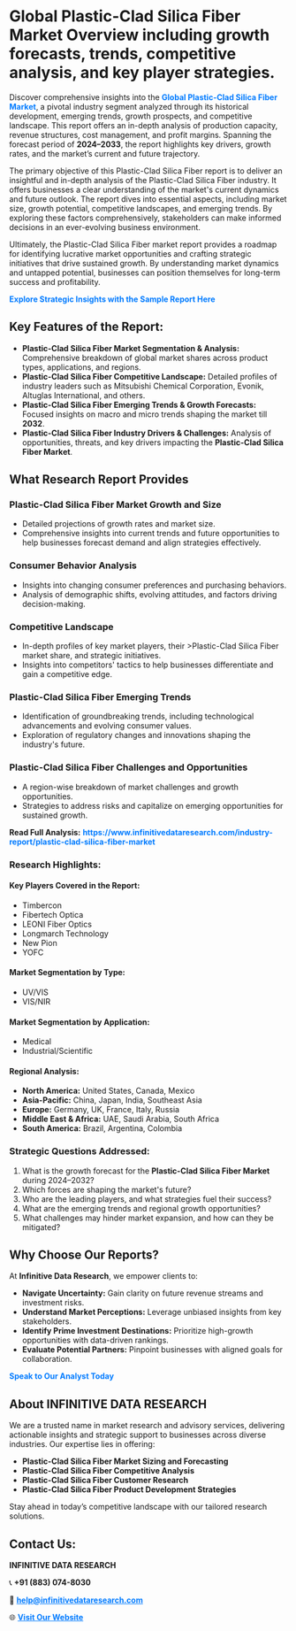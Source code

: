 <h1>Global Plastic-Clad Silica Fiber Market Overview including growth forecasts, trends, competitive analysis, and key player strategies.</h1>
<p>
Discover comprehensive insights into the 
<a href="https://www.infinitivedataresearch.com/industry-report/plastic-clad-silica-fiber-market" rel="dofollow" style="color: #007BFF; text-decoration: none;"><strong>Global Plastic-Clad Silica Fiber Market</strong></a>, a pivotal industry segment analyzed through its historical development, emerging trends, growth prospects, and competitive landscape. This report offers an in-depth analysis of production capacity, revenue structures, cost management, and profit margins. Spanning the forecast period of <strong>2024–2033</strong>, the report highlights key drivers, growth rates, and the market’s current and future trajectory.
</p>
<p>
The primary objective of this Plastic-Clad Silica Fiber report is to deliver an insightful and in-depth analysis of the Plastic-Clad Silica Fiber industry. It offers businesses a clear understanding of the market's current dynamics and future outlook. The report dives into essential aspects, including market size, growth potential, competitive landscapes, and emerging trends. By exploring these factors comprehensively, stakeholders can make informed decisions in an ever-evolving business environment.
</p>
<p>
Ultimately, the Plastic-Clad Silica Fiber market report provides a roadmap for identifying lucrative market opportunities and crafting strategic initiatives that drive sustained growth. By understanding market dynamics and untapped potential, businesses can position themselves for long-term success and profitability.
</p>
<p>
<a href="https://www.infinitivedataresearch.com/request-sample/reportId=106513" style="color: #007BFF; text-decoration: none;"><strong>Explore Strategic Insights with the Sample Report Here</strong></a>
</p>

<h2>Key Features of the Report:</h2>
<ul>
<li><strong>Plastic-Clad Silica Fiber Market Segmentation & Analysis:</strong> Comprehensive breakdown of global market shares across product types, applications, and regions.</li>
<li><strong>Plastic-Clad Silica Fiber Competitive Landscape:</strong> Detailed profiles of industry leaders such as Mitsubishi Chemical Corporation, Evonik, Altuglas International, and others.</li>
<li><strong>Plastic-Clad Silica Fiber Emerging Trends & Growth Forecasts:</strong> Focused insights on macro and micro trends shaping the market till <strong>2032</strong>.</li>
<li><strong>Plastic-Clad Silica Fiber Industry Drivers & Challenges:</strong> Analysis of opportunities, threats, and key drivers impacting the <strong>Plastic-Clad Silica Fiber Market</strong>.</li>
</ul>

<h2>What Research Report Provides</h2>
<h3>Plastic-Clad Silica Fiber Market Growth and Size</h3>
<ul>
<li>Detailed projections of growth rates and market size.</li>
<li>Comprehensive insights into current trends and future opportunities to help businesses forecast demand and align strategies effectively.</li>
</ul>

<h3>Consumer Behavior Analysis</h3>
<ul>
<li>Insights into changing consumer preferences and purchasing behaviors.</li>
<li>Analysis of demographic shifts, evolving attitudes, and factors driving decision-making.</li>
</ul>

<h3>Competitive Landscape</h3>
<ul>
<li>In-depth profiles of key market players, their >Plastic-Clad Silica Fiber market share, and strategic initiatives.</li>
<li>Insights into competitors' tactics to help businesses differentiate and gain a competitive edge.</li>
</ul>

<h3>Plastic-Clad Silica Fiber Emerging Trends</h3>
<ul>
<li>Identification of groundbreaking trends, including technological advancements and evolving consumer values.</li>
<li>Exploration of regulatory changes and innovations shaping the industry's future.</li>
</ul>

<h3>Plastic-Clad Silica Fiber Challenges and Opportunities</h3>
<ul>
<li>A region-wise breakdown of market challenges and growth opportunities.</li>
<li>Strategies to address risks and capitalize on emerging opportunities for sustained growth.</li>
</ul>
<p><strong>Read Full Analysis:</strong> <a href="https://www.infinitivedataresearch.com/industry-report/plastic-clad-silica-fiber-market" rel="dofollow" style="color: #007BFF; text-decoration: none;"><strong>https://www.infinitivedataresearch.com/industry-report/plastic-clad-silica-fiber-market</strong></a></p>
<h3>Research Highlights:</h3>
<h4>Key Players Covered in the Report:</h4>
<ul><li>Timbercon</li><li>Fibertech Optica</li><li>LEONI Fiber Optics</li><li>Longmarch Technology</li><li>New Pion</li><li>YOFC</li></ul>
<h4>Market Segmentation by Type:</h4>
<ul><li>UV/VIS</li><li>VIS/NIR</li></ul>
<h4>Market Segmentation by Application:</h4>
<ul><li>Medical</li><li>Industrial/Scientific</li></ul>

<h4>Regional Analysis:</h4>
<ul>
<li><strong>North America:</strong> United States, Canada, Mexico</li>
<li><strong>Asia-Pacific:</strong> China, Japan, India, Southeast Asia</li>
<li><strong>Europe:</strong> Germany, UK, France, Italy, Russia</li>
<li><strong>Middle East & Africa:</strong> UAE, Saudi Arabia, South Africa</li>
<li><strong>South America:</strong> Brazil, Argentina, Colombia</li>
</ul>

<h3>Strategic Questions Addressed:</h3>
<ol>
<li>What is the growth forecast for the <strong>Plastic-Clad Silica Fiber Market</strong> during 2024–2032?</li>
<li>Which forces are shaping the market's future?</li>
<li>Who are the leading players, and what strategies fuel their success?</li>
<li>What are the emerging trends and regional growth opportunities?</li>
<li>What challenges may hinder market expansion, and how can they be mitigated?</li>
</ol>

<h2>Why Choose Our Reports?</h2>
<p>At <strong>Infinitive Data Research</strong>, we empower clients to:</p>
<ul>
<li><strong>Navigate Uncertainty:</strong> Gain clarity on future revenue streams and investment risks.</li>
<li><strong>Understand Market Perceptions:</strong> Leverage unbiased insights from key stakeholders.</li>
<li><strong>Identify Prime Investment Destinations:</strong> Prioritize high-growth opportunities with data-driven rankings.</li>
<li><strong>Evaluate Potential Partners:</strong> Pinpoint businesses with aligned goals for collaboration.</li>
</ul>
<p><a href="https://www.infinitivedataresearch.com/industry-report/plastic-clad-silica-fiber-market" rel="dofollow" style="color: #007BFF; text-decoration: none;"><strong>Speak to Our Analyst Today</strong></a></p>

<h2>About INFINITIVE DATA RESEARCH</h2>
<p>We are a trusted name in market research and advisory services, delivering actionable insights and strategic support to businesses across diverse industries. Our expertise lies in offering:</p>
<ul>
<li><strong>Plastic-Clad Silica Fiber Market Sizing and Forecasting</strong></li>
<li><strong>Plastic-Clad Silica Fiber Competitive Analysis</strong></li>
<li><strong>Plastic-Clad Silica Fiber Customer Research</strong></li>
<li><strong>Plastic-Clad Silica Fiber Product Development Strategies</strong></li>
</ul>
<p>Stay ahead in today’s competitive landscape with our tailored research solutions.</p>

<h2>Contact Us:</h2>
<p><strong>INFINITIVE DATA RESEARCH</strong></p>
<p>📞 <strong>+91 (883) 074-8030</strong></p>
<p>📧 <strong><a href="mailto:help@infinitivedataresearch.com" style="color: #007BFF;">help@infinitivedataresearch.com</a></strong></p>
<p>🌐 <strong><a href="https://www.infinitivedataresearch.com" rel="dofollow" style="color: #007BFF;">Visit Our Website</a></strong></p>
